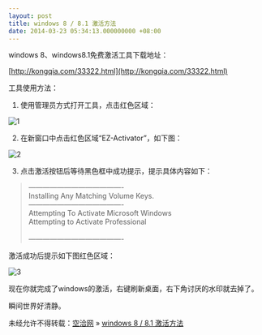 ```yaml
---
layout: post
title: windows 8 / 8.1 激活方法
date: 2014-03-23 05:34:13.000000000 +08:00
---
```


windows 8、windows8.1免费激活工具下载地址：

[http://kongqia.com/33322.html](http://kongqia.com/33322.html)

工具使用方法：

1. 使用管理员方式打开工具，点击红色区域：

![1](http://kongqia.com/wp-content/uploads/2014/03/11.jpg)

2. 在新窗口中点击红色区域“EZ-Activator”，如下图：

![2](http://kongqia.com/wp-content/uploads/2014/03/2.jpg)

3. 点击激活按钮后等待黑色框中成功提示，提示具体内容如下：

> —————————————-  
>  Installing Any Matching Volume Keys.  
>  —————————————-  
>  Attempting To Activate Microsoft Windows  
>  Attempting to Activate Professional  
>  <Product activation successful>  
>  —————————————-

激活成功后提示如下图红色区域：

![3](http://kongqia.com/wp-content/uploads/2014/03/3.jpg)

现在你就完成了windows的激活，右键刷新桌面，右下角讨厌的水印就去掉了。

瞬间世界好清静。

未经允许不得转载：[空洽网](http://kongqia.com) » [windows 8 / 8.1 激活方法](http://kongqia.com/33362.html)


